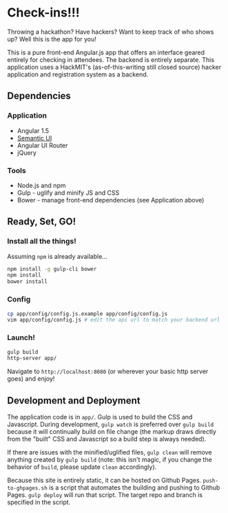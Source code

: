 # Check-ins!!!

Throwing a hackathon? Have hackers? Want to keep track of who shows up?
Well this is the app for you!

This is a pure front-end Angular.js app that offers an interface geared
entirely for checking in attendees. The backend is entirely separate.
This application uses a HackMIT's (as-of-this-writing still closed source)
hacker application and registration system as a backend.

## Dependencies

### Application

 - Angular 1.5
 - [Semantic UI](http://semantic-ui.com/)
 - Angular UI Router
 - jQuery

### Tools

 - Node.js and npm
 - Gulp - uglify and minify JS and CSS
 - Bower - manage front-end dependencies (see Application above)

## Ready, Set, GO!

### Install all the things!

Assuming `npm` is already available...

```bash
npm install -g gulp-cli bower
npm install
bower install
```

### Config

```bash
cp app/config/config.js.example app/config/config.js
vim app/config/config.js # edit the api url to match your backend url
```

### Launch!

```bash
gulp build
http-server app/
```

Navigate to `http://localhost:8080` (or wherever your basic http server goes)
and enjoy!

## Development and Deployment

The application code is in `app/`. Gulp is used to build the CSS and
Javascript. During development, `gulp watch` is preferred over `gulp build`
because it will continually build on file change (the markup draws directly
from the "built" CSS and Javascript so a build step is always needed).

If there are issues with the minified/uglified files, `gulp clean` will remove
anything created by `gulp build` (note: this isn't magic, if you change the
behavior of `build`, please update `clean` accordingly).

Because this site is entirely static, it can be hosted on Github Pages.
`push-to-ghpages.sh` is a script that automates the building and pushing
to Github Pages. `gulp deploy` will run that script. The target repo and branch
is specified in the script.

